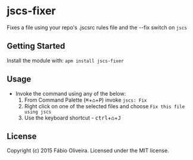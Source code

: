# jscs-fixer

Fixes a file using your repo's .jscsrc rules file and the --fix switch on `jscs`

## Getting Started
Install the module with: `apm install jscs-fixer`

## Usage

* Invoke the command using any of the below:
  1. From Command Palette (<kbd>⌘</kbd>+<kbd>⌂</kbd>+<kbd>P</kbd>) invoke `jscs: Fix`
  2. Right click on one of the selected files and choose `Fix this file using jscs`
  3. Use the keyboard shortcut - <kbd>ctrl</kbd>+<kbd>⌂</kbd>+<kbd>J</kbd>

## License
Copyright (c) 2015 Fábio Oliveira. Licensed under the MIT license.
